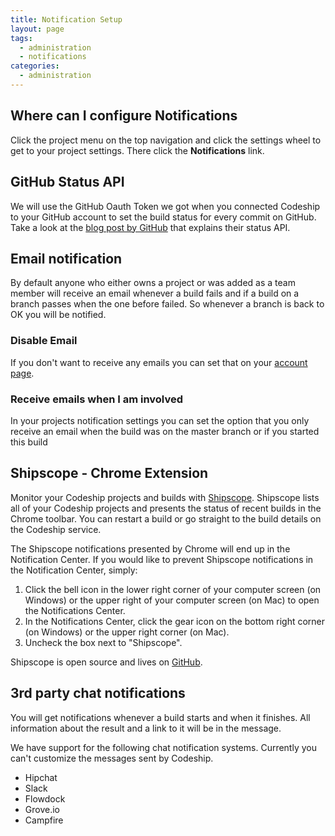```yaml
---
title: Notification Setup
layout: page
tags:
  - administration
  - notifications
categories:
  - administration
---
```

## Where can I configure Notifications
Click the project menu on the top navigation and click the settings wheel to get to your project settings. There click the **Notifications** link.

## GitHub Status API
We will use the GitHub Oauth Token we got when you connected Codeship to your GitHub account to set the build status for every commit on GitHub. Take a look at the [blog post by GitHub](https://github.com/blog/1227-commit-status-api) that explains their status API.

## Email notification
By default anyone who either owns a project or was added as a team member will receive an email whenever a build fails and if a build on a branch passes when the one before failed. So whenever a branch is back to OK you will be notified.

### Disable Email
If you don't want to receive any emails you can set that on your [account page](https://www.e-personam.com/user/edit).

### Receive emails when I am involved
In your projects notification settings you can set the option that you only receive an email when the build was on the master branch or if you started this build

## Shipscope - Chrome Extension
Monitor your Codeship projects and builds with [Shipscope](https://chrome.google.com/webstore/detail/shipscope/jdedmgopefelimgjceagffkeeiknclhh). Shipscope lists all of your Codeship projects and presents the status of recent builds in the Chrome toolbar. You can restart a build or go straight to the build details on the Codeship service.

The Shipscope notifications presented by Chrome will end up in the Notification Center. If you would like to prevent Shipscope notifications in the Notification Center, simply:

1. Click the bell icon  in the lower right corner of your computer screen (on Windows) or the upper right of your computer screen (on Mac) to open the Notifications Center.
1. In the Notifications Center, click the gear icon  on the bottom right corner (on Windows) or the upper right corner (on Mac).
1. Uncheck the box next to "Shipscope".

Shipscope is open source and lives on [GitHub](https://github.com/codeship/shipscope).

## 3rd party chat notifications
You will get notifications whenever a build starts and when it finishes. All information about the result and a link to it will be in the message.

We have support for the following chat notification systems. Currently you can't customize the messages sent by Codeship.

* Hipchat
* Slack
* Flowdock
* Grove.io
* Campfire
